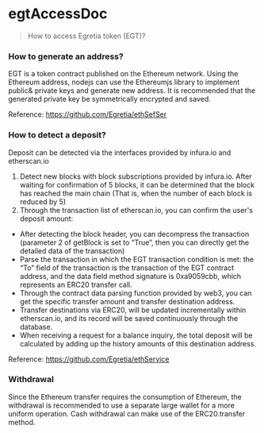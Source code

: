 # egtAccessDoc

> How to access Egretia token (EGT)?

### How to generate an address?
EGT is a token contract published on the Ethereum network. Using the Ethereum address, nodejs can use the Ethereumjs library to implement public& private keys and generate new address. It is recommended that the generated private key be symmetrically encrypted and saved.

Reference: https://github.com/Egretia/ethSefSer

### How to detect a deposit?

Deposit can be detected via the interfaces provided by infura.io and etherscan.io

1. Detect new blocks with block subscriptions provided by infura.io. After waiting for confirmation of 5 blocks, it can be determined that the block has reached the main chain (That is, when the number of each block is reduced by 5)
2. Through the transaction list of etherscan.io, you can confirm the user's deposit amount:
 
  * After detecting the block header, you can decompress the transaction (parameter 2 of getBlock is set to “True”, then you can directly get the detailed data of the transaction)
  * Parse the transaction in which the EGT transaction condition is met: the “To” field of the transaction is the transaction of the EGT contract address, and the data field method signature is 0xa9059cbb, which represents an ERC20 transfer call.
  * Through the contract data parsing function provided by web3, you can get the specific transfer amount and transfer destination address.
  * Transfer destinations via ERC20, will be updated incrementally within etherscan.io, and its record will be saved continuously through the database.
  * When receiving a request for a balance inquiry, the total deposit will be calculated by adding up the history amounts of this destination address.

Reference: https://github.com/Egretia/ethService


### Withdrawal

Since the Ethereum transfer requires the consumption of Ethereum, the withdrawal is recommended to use a separate large wallet for a more uniform operation. Cash withdrawal can make use of the ERC20.transfer method.
